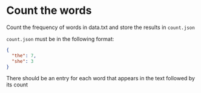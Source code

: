 # Count the words
Count the frequency of words in data.txt and store the results in `count.json`

`count.json` must be in the following format:
```json
{
  "the": 7,
  "she": 3
}
```

There should be an entry for each word that appears in the text followed by its count
